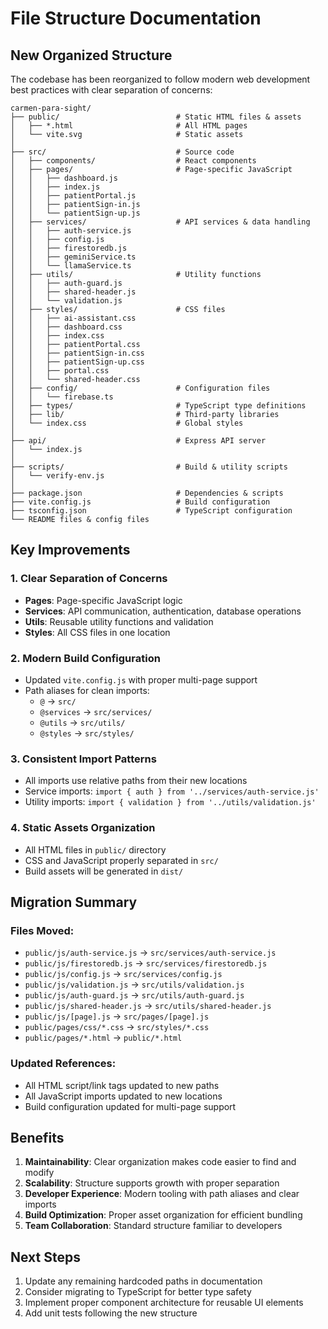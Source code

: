 # File Structure Documentation

## New Organized Structure

The codebase has been reorganized to follow modern web development best practices with clear separation of concerns:

```
carmen-para-sight/
├── public/                          # Static HTML files & assets
│   ├── *.html                       # All HTML pages
│   └── vite.svg                     # Static assets
│
├── src/                             # Source code
│   ├── components/                  # React components
│   ├── pages/                       # Page-specific JavaScript
│   │   ├── dashboard.js
│   │   ├── index.js
│   │   ├── patientPortal.js
│   │   ├── patientSign-in.js
│   │   └── patientSign-up.js
│   ├── services/                    # API services & data handling
│   │   ├── auth-service.js
│   │   ├── config.js
│   │   ├── firestoredb.js
│   │   ├── geminiService.ts
│   │   └── llamaService.ts
│   ├── utils/                       # Utility functions
│   │   ├── auth-guard.js
│   │   ├── shared-header.js
│   │   └── validation.js
│   ├── styles/                      # CSS files
│   │   ├── ai-assistant.css
│   │   ├── dashboard.css
│   │   ├── index.css
│   │   ├── patientPortal.css
│   │   ├── patientSign-in.css
│   │   ├── patientSign-up.css
│   │   ├── portal.css
│   │   └── shared-header.css
│   ├── config/                      # Configuration files
│   │   └── firebase.ts
│   ├── types/                       # TypeScript type definitions
│   ├── lib/                         # Third-party libraries
│   └── index.css                    # Global styles
│
├── api/                             # Express API server
│   └── index.js
│
├── scripts/                         # Build & utility scripts
│   └── verify-env.js
│
├── package.json                     # Dependencies & scripts
├── vite.config.js                   # Build configuration
├── tsconfig.json                    # TypeScript configuration
└── README files & config files
```

## Key Improvements

### 1. **Clear Separation of Concerns**
- **Pages**: Page-specific JavaScript logic
- **Services**: API communication, authentication, database operations
- **Utils**: Reusable utility functions and validation
- **Styles**: All CSS files in one location

### 2. **Modern Build Configuration**
- Updated `vite.config.js` with proper multi-page support
- Path aliases for clean imports:
  - `@` → `src/`
  - `@services` → `src/services/`
  - `@utils` → `src/utils/`
  - `@styles` → `src/styles/`

### 3. **Consistent Import Patterns**
- All imports use relative paths from their new locations
- Service imports: `import { auth } from '../services/auth-service.js'`
- Utility imports: `import { validation } from '../utils/validation.js'`

### 4. **Static Assets Organization**
- All HTML files in `public/` directory
- CSS and JavaScript properly separated in `src/`
- Build assets will be generated in `dist/`

## Migration Summary

### Files Moved:
- `public/js/auth-service.js` → `src/services/auth-service.js`
- `public/js/firestoredb.js` → `src/services/firestoredb.js`
- `public/js/config.js` → `src/services/config.js`
- `public/js/validation.js` → `src/utils/validation.js`
- `public/js/auth-guard.js` → `src/utils/auth-guard.js`
- `public/js/shared-header.js` → `src/utils/shared-header.js`
- `public/js/[page].js` → `src/pages/[page].js`
- `public/pages/css/*.css` → `src/styles/*.css`
- `public/pages/*.html` → `public/*.html`

### Updated References:
- All HTML script/link tags updated to new paths
- All JavaScript imports updated to new locations
- Build configuration updated for multi-page support

## Benefits

1. **Maintainability**: Clear organization makes code easier to find and modify
2. **Scalability**: Structure supports growth with proper separation
3. **Developer Experience**: Modern tooling with path aliases and clear imports
4. **Build Optimization**: Proper asset organization for efficient bundling
5. **Team Collaboration**: Standard structure familiar to developers

## Next Steps

1. Update any remaining hardcoded paths in documentation
2. Consider migrating to TypeScript for better type safety
3. Implement proper component architecture for reusable UI elements
4. Add unit tests following the new structure 